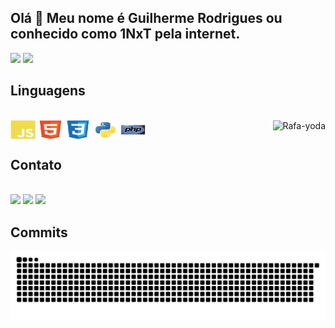 ## Olá 👋 Meu nome é Guilherme Rodrigues ou conhecido como 1NxT pela internet.

<div> 
  <img height="180em" src="https://github-readme-stats.vercel.app/api?username=1NxT&count_private=true&show_icons=true&theme=radical"/>
  <img height="180em" src="https://github-readme-stats.vercel.app/api/top-langs/?username=1NxT&layout=compact&theme=radical"/>
</div>

## Linguagens
<div style="display: inline_block"><br>
  <img align="center" alt="1NxT-Js" height="30" width="40" src="https://raw.githubusercontent.com/devicons/devicon/master/icons/javascript/javascript-plain.svg">
  <img align="center" alt="1NxT-HTML" height="30" width="40" src="https://raw.githubusercontent.com/devicons/devicon/master/icons/html5/html5-original.svg">
  <img align="center" alt="1NxT-CSS" height="30" width="40" src="https://raw.githubusercontent.com/devicons/devicon/master/icons/css3/css3-original.svg">
  <img align="center" alt="1NxT-Python" height="30" width="40" src="https://raw.githubusercontent.com/devicons/devicon/master/icons/python/python-original.svg">
  <img align="center" alt="1NxT-Python" height="30" width="40" src="https://github.com/devicons/devicon/blob/master/icons/php/php-original.svg">
  <img align="right" alt="Rafa-yoda" src="https://cdn.discordapp.com/attachments/773239503519350845/876840033498333184/PAIEquemcria..gif">
  
</div>

## Contato
<div style="display: inline_block"><br>
  <a href="https://discordapp.com/users/489776174742896640/" target="_blank"><img src="https://img.shields.io/badge/Discord-7289DA?style=for-the-badge&logo=discord&logoColor=white" target="_blank"></a>
  <a href = "mailto:guirodrigues7863@gmail.com"><img src="https://img.shields.io/badge/-Gmail-%23333?style=for-the-badge&logo=gmail&logoColor=white" target="_blank"></a>
  <a href="https://www.instagram.com/gui_rodrigues786/" target="_blank"><img src="https://img.shields.io/badge/-Instagram-%23E4405F?style=for-the-badge&logo=instagram&logoColor=white" target="_blank"></a>
</div>

## Commits
![Snake animation](https://github.com/1NxT/1NxT/blob/output/github-contribution-grid-snake.svg)



